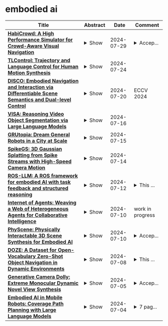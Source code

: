 # embodied ai

| **Title** | **Abstract** | **Date** | **Comment** |
| --- | --- | --- | --- |
| **[HabiCrowd: A High Performance Simulator for Crowd-Aware Visual Navigation](http://arxiv.org/abs/2306.11377v2)** | <details><summary>Show</summary><p>Visual navigation, a foundational aspect of Embodied AI (E-AI), has been significantly studied in the past few years. While many 3D simulators have been introduced to support visual navigation tasks, scarcely works have been directed towards combining human dynamics, creating the gap between simulation and real-world applications. Furthermore, current 3D simulators incorporating human dynamics have several limitations, particularly in terms of computational efficiency, which is a promise of E-AI simulators. To overcome these shortcomings, we introduce HabiCrowd, the first standard benchmark for crowd-aware visual navigation that integrates a crowd dynamics model with diverse human settings into photorealistic environments. Empirical evaluations demonstrate that our proposed human dynamics model achieves state-of-the-art performance in collision avoidance, while exhibiting superior computational efficiency compared to its counterparts. We leverage HabiCrowd to conduct several comprehensive studies on crowd-aware visual navigation tasks and human-robot interactions. The source code and data can be found at https://habicrowd.github.io/.</p></details> | 2024-07-29 | <details><summary>Accep...</summary><p>Accepted to IROS 2024</p></details> |
| **[TLControl: Trajectory and Language Control for Human Motion Synthesis](http://arxiv.org/abs/2311.17135v4)** | <details><summary>Show</summary><p>Controllable human motion synthesis is essential for applications in AR/VR, gaming and embodied AI. Existing methods often focus solely on either language or full trajectory control, lacking precision in synthesizing motions aligned with user-specified trajectories, especially for multi-joint control. To address these issues, we present TLControl, a novel method for realistic human motion synthesis, incorporating both low-level Trajectory and high-level Language semantics controls, through the integration of neural-based and optimization-based techniques. Specifically, we begin with training a VQ-VAE for a compact and well-structured latent motion space organized by body parts. We then propose a Masked Trajectories Transformer (MTT) for predicting a motion distribution conditioned on language and trajectory. Once trained, we use MTT to sample initial motion predictions given user-specified partial trajectories and text descriptions as conditioning. Finally, we introduce a test-time optimization to refine these coarse predictions for precise trajectory control, which offers flexibility by allowing users to specify various optimization goals and ensures high runtime efficiency. Comprehensive experiments show that TLControl significantly outperforms the state-of-the-art in trajectory accuracy and time efficiency, making it practical for interactive and high-quality animation generation.</p></details> | 2024-07-24 |  |
| **[DISCO: Embodied Navigation and Interaction via Differentiable Scene Semantics and Dual-level Control](http://arxiv.org/abs/2407.14758v1)** | <details><summary>Show</summary><p>Building a general-purpose intelligent home-assistant agent skilled in diverse tasks by human commands is a long-term blueprint of embodied AI research, which poses requirements on task planning, environment modeling, and object interaction. In this work, we study primitive mobile manipulations for embodied agents, i.e. how to navigate and interact based on an instructed verb-noun pair. We propose DISCO, which features non-trivial advancements in contextualized scene modeling and efficient controls. In particular, DISCO incorporates differentiable scene representations of rich semantics in object and affordance, which is dynamically learned on the fly and facilitates navigation planning. Besides, we propose dual-level coarse-to-fine action controls leveraging both global and local cues to accomplish mobile manipulation tasks efficiently. DISCO easily integrates into embodied tasks such as embodied instruction following. To validate our approach, we take the ALFRED benchmark of large-scale long-horizon vision-language navigation and interaction tasks as a test bed. In extensive experiments, we make comprehensive evaluations and demonstrate that DISCO outperforms the art by a sizable +8.6% success rate margin in unseen scenes, even without step-by-step instructions. Our code is publicly released at https://github.com/AllenXuuu/DISCO.</p></details> | 2024-07-20 | ECCV 2024 |
| **[VISA: Reasoning Video Object Segmentation via Large Language Models](http://arxiv.org/abs/2407.11325v1)** | <details><summary>Show</summary><p>Existing Video Object Segmentation (VOS) relies on explicit user instructions, such as categories, masks, or short phrases, restricting their ability to perform complex video segmentation requiring reasoning with world knowledge. In this paper, we introduce a new task, Reasoning Video Object Segmentation (ReasonVOS). This task aims to generate a sequence of segmentation masks in response to implicit text queries that require complex reasoning abilities based on world knowledge and video contexts, which is crucial for structured environment understanding and object-centric interactions, pivotal in the development of embodied AI. To tackle ReasonVOS, we introduce VISA (Video-based large language Instructed Segmentation Assistant), to leverage the world knowledge reasoning capabilities of multi-modal LLMs while possessing the ability to segment and track objects in videos with a mask decoder. Moreover, we establish a comprehensive benchmark consisting of 35,074 instruction-mask sequence pairs from 1,042 diverse videos, which incorporates complex world knowledge reasoning into segmentation tasks for instruction-tuning and evaluation purposes of ReasonVOS models. Experiments conducted on 8 datasets demonstrate the effectiveness of VISA in tackling complex reasoning segmentation and vanilla referring segmentation in both video and image domains. The code and dataset are available at https://github.com/cilinyan/VISA.</p></details> | 2024-07-16 |  |
| **[GRUtopia: Dream General Robots in a City at Scale](http://arxiv.org/abs/2407.10943v1)** | <details><summary>Show</summary><p>Recent works have been exploring the scaling laws in the field of Embodied AI. Given the prohibitive costs of collecting real-world data, we believe the Simulation-to-Real (Sim2Real) paradigm is a crucial step for scaling the learning of embodied models. This paper introduces project GRUtopia, the first simulated interactive 3D society designed for various robots. It features several advancements: (a) The scene dataset, GRScenes, includes 100k interactive, finely annotated scenes, which can be freely combined into city-scale environments. In contrast to previous works mainly focusing on home, GRScenes covers 89 diverse scene categories, bridging the gap of service-oriented environments where general robots would be initially deployed. (b) GRResidents, a Large Language Model (LLM) driven Non-Player Character (NPC) system that is responsible for social interaction, task generation, and task assignment, thus simulating social scenarios for embodied AI applications. (c) The benchmark, GRBench, supports various robots but focuses on legged robots as primary agents and poses moderately challenging tasks involving Object Loco-Navigation, Social Loco-Navigation, and Loco-Manipulation. We hope that this work can alleviate the scarcity of high-quality data in this field and provide a more comprehensive assessment of Embodied AI research. The project is available at https://github.com/OpenRobotLab/GRUtopia.</p></details> | 2024-07-15 |  |
| **[SpikeGS: 3D Gaussian Splatting from Spike Streams with High-Speed Camera Motion](http://arxiv.org/abs/2407.10062v1)** | <details><summary>Show</summary><p>Novel View Synthesis plays a crucial role by generating new 2D renderings from multi-view images of 3D scenes. However, capturing high-speed scenes with conventional cameras often leads to motion blur, hindering the effectiveness of 3D reconstruction. To address this challenge, high-frame-rate dense 3D reconstruction emerges as a vital technique, enabling detailed and accurate modeling of real-world objects or scenes in various fields, including Virtual Reality or embodied AI. Spike cameras, a novel type of neuromorphic sensor, continuously record scenes with an ultra-high temporal resolution, showing potential for accurate 3D reconstruction. Despite their promise, existing approaches, such as applying Neural Radiance Fields (NeRF) to spike cameras, encounter challenges due to the time-consuming rendering process. To address this issue, we make the first attempt to introduce the 3D Gaussian Splatting (3DGS) into spike cameras in high-speed capture, providing 3DGS as dense and continuous clues of views, then constructing SpikeGS. Specifically, to train SpikeGS, we establish computational equations between the rendering process of 3DGS and the processes of instantaneous imaging and exposing-like imaging of the continuous spike stream. Besides, we build a very lightweight but effective mapping process from spikes to instant images to support training. Furthermore, we introduced a new spike-based 3D rendering dataset for validation. Extensive experiments have demonstrated our method possesses the high quality of novel view rendering, proving the tremendous potential of spike cameras in modeling 3D scenes.</p></details> | 2024-07-14 |  |
| **[ROS-LLM: A ROS framework for embodied AI with task feedback and structured reasoning](http://arxiv.org/abs/2406.19741v3)** | <details><summary>Show</summary><p>We present a framework for intuitive robot programming by non-experts, leveraging natural language prompts and contextual information from the Robot Operating System (ROS). Our system integrates large language models (LLMs), enabling non-experts to articulate task requirements to the system through a chat interface. Key features of the framework include: integration of ROS with an AI agent connected to a plethora of open-source and commercial LLMs, automatic extraction of a behavior from the LLM output and execution of ROS actions/services, support for three behavior modes (sequence, behavior tree, state machine), imitation learning for adding new robot actions to the library of possible actions, and LLM reflection via human and environment feedback. Extensive experiments validate the framework, showcasing robustness, scalability, and versatility in diverse scenarios, including long-horizon tasks, tabletop rearrangements, and remote supervisory control. To facilitate the adoption of our framework and support the reproduction of our results, we have made our code open-source. You can access it at: https://github.com/huawei-noah/HEBO/tree/master/ROSLLM.</p></details> | 2024-07-12 | <details><summary>This ...</summary><p>This document contains 26 pages and 13 figures</p></details> |
| **[Internet of Agents: Weaving a Web of Heterogeneous Agents for Collaborative Intelligence](http://arxiv.org/abs/2407.07061v2)** | <details><summary>Show</summary><p>The rapid advancement of large language models (LLMs) has paved the way for the development of highly capable autonomous agents. However, existing multi-agent frameworks often struggle with integrating diverse capable third-party agents due to reliance on agents defined within their own ecosystems. They also face challenges in simulating distributed environments, as most frameworks are limited to single-device setups. Furthermore, these frameworks often rely on hard-coded communication pipelines, limiting their adaptability to dynamic task requirements. Inspired by the concept of the Internet, we propose the Internet of Agents (IoA), a novel framework that addresses these limitations by providing a flexible and scalable platform for LLM-based multi-agent collaboration. IoA introduces an agent integration protocol, an instant-messaging-like architecture design, and dynamic mechanisms for agent teaming and conversation flow control. Through extensive experiments on general assistant tasks, embodied AI tasks, and retrieval-augmented generation benchmarks, we demonstrate that IoA consistently outperforms state-of-the-art baselines, showcasing its ability to facilitate effective collaboration among heterogeneous agents. IoA represents a step towards linking diverse agents in an Internet-like environment, where agents can seamlessly collaborate to achieve greater intelligence and capabilities. Our codebase has been released at \url{https://github.com/OpenBMB/IoA}.</p></details> | 2024-07-10 | work in progress |
| **[PhyScene: Physically Interactable 3D Scene Synthesis for Embodied AI](http://arxiv.org/abs/2404.09465v2)** | <details><summary>Show</summary><p>With recent developments in Embodied Artificial Intelligence (EAI) research, there has been a growing demand for high-quality, large-scale interactive scene generation. While prior methods in scene synthesis have prioritized the naturalness and realism of the generated scenes, the physical plausibility and interactivity of scenes have been largely left unexplored. To address this disparity, we introduce PhyScene, a novel method dedicated to generating interactive 3D scenes characterized by realistic layouts, articulated objects, and rich physical interactivity tailored for embodied agents. Based on a conditional diffusion model for capturing scene layouts, we devise novel physics- and interactivity-based guidance mechanisms that integrate constraints from object collision, room layout, and object reachability. Through extensive experiments, we demonstrate that PhyScene effectively leverages these guidance functions for physically interactable scene synthesis, outperforming existing state-of-the-art scene synthesis methods by a large margin. Our findings suggest that the scenes generated by PhyScene hold considerable potential for facilitating diverse skill acquisition among agents within interactive environments, thereby catalyzing further advancements in embodied AI research. Project website: http://physcene.github.io.</p></details> | 2024-07-10 | <details><summary>Accep...</summary><p>Accepted by CVPR 2024 (Highlight), 18 pages</p></details> |
| **[DOZE: A Dataset for Open-Vocabulary Zero-Shot Object Navigation in Dynamic Environments](http://arxiv.org/abs/2402.19007v2)** | <details><summary>Show</summary><p>Zero-Shot Object Navigation (ZSON) requires agents to autonomously locate and approach unseen objects in unfamiliar environments and has emerged as a particularly challenging task within the domain of Embodied AI. Existing datasets for developing ZSON algorithms lack consideration of dynamic obstacles, object attribute diversity, and scene texts, thus exhibiting noticeable discrepancies from real-world situations. To address these issues, we propose a Dataset for Open-Vocabulary Zero-Shot Object Navigation in Dynamic Environments (DOZE) that comprises ten high-fidelity 3D scenes with over 18k tasks, aiming to mimic complex, dynamic real-world scenarios. Specifically, DOZE scenes feature multiple moving humanoid obstacles, a wide array of open-vocabulary objects, diverse distinct-attribute objects, and valuable textual hints. Besides, different from existing datasets that only provide collision checking between the agent and static obstacles, we enhance DOZE by integrating capabilities for detecting collisions between the agent and moving obstacles. This novel functionality enables the evaluation of the agents' collision avoidance abilities in dynamic environments. We test four representative ZSON methods on DOZE, revealing substantial room for improvement in existing approaches concerning navigation efficiency, safety, and object recognition accuracy. Our dataset can be found at https://DOZE-Dataset.github.io/.</p></details> | 2024-07-08 | <details><summary>This ...</summary><p>This version of the paper has been accepted for publication in IEEE Robotics and Automation Letters (RA-L)</p></details> |
| **[Generative Camera Dolly: Extreme Monocular Dynamic Novel View Synthesis](http://arxiv.org/abs/2405.14868v2)** | <details><summary>Show</summary><p>Accurate reconstruction of complex dynamic scenes from just a single viewpoint continues to be a challenging task in computer vision. Current dynamic novel view synthesis methods typically require videos from many different camera viewpoints, necessitating careful recording setups, and significantly restricting their utility in the wild as well as in terms of embodied AI applications. In this paper, we propose $\textbf{GCD}$, a controllable monocular dynamic view synthesis pipeline that leverages large-scale diffusion priors to, given a video of any scene, generate a synchronous video from any other chosen perspective, conditioned on a set of relative camera pose parameters. Our model does not require depth as input, and does not explicitly model 3D scene geometry, instead performing end-to-end video-to-video translation in order to achieve its goal efficiently. Despite being trained on synthetic multi-view video data only, zero-shot real-world generalization experiments show promising results in multiple domains, including robotics, object permanence, and driving environments. We believe our framework can potentially unlock powerful applications in rich dynamic scene understanding, perception for robotics, and interactive 3D video viewing experiences for virtual reality.</p></details> | 2024-07-05 | <details><summary>Accep...</summary><p>Accepted to ECCV 2024. Project webpage is available at: https://gcd.cs.columbia.edu/</p></details> |
| **[Embodied AI in Mobile Robots: Coverage Path Planning with Large Language Models](http://arxiv.org/abs/2407.02220v2)** | <details><summary>Show</summary><p>In recent years, Large Language Models (LLMs) have demonstrated remarkable capabilities in understanding and solving mathematical problems, leading to advancements in various fields. We propose an LLM-embodied path planning framework for mobile agents, focusing on solving high-level coverage path planning issues and low-level control. Our proposed multi-layer architecture uses prompted LLMs in the path planning phase and integrates them with the mobile agents' low-level actuators. To evaluate the performance of various LLMs, we propose a coverage-weighted path planning metric to assess the performance of the embodied models. Our experiments show that the proposed framework improves LLMs' spatial inference abilities. We demonstrate that the proposed multi-layer framework significantly enhances the efficiency and accuracy of these tasks by leveraging the natural language understanding and generative capabilities of LLMs. Our experiments show that this framework can improve LLMs' 2D plane reasoning abilities and complete coverage path planning tasks. We also tested three LLM kernels: gpt-4o, gemini-1.5-flash, and claude-3.5-sonnet. The experimental results show that claude-3.5 can complete the coverage planning task in different scenarios, and its indicators are better than those of the other models.</p></details> | 2024-07-04 | <details><summary>7 pag...</summary><p>7 pages, 2 figures, conference</p></details> |